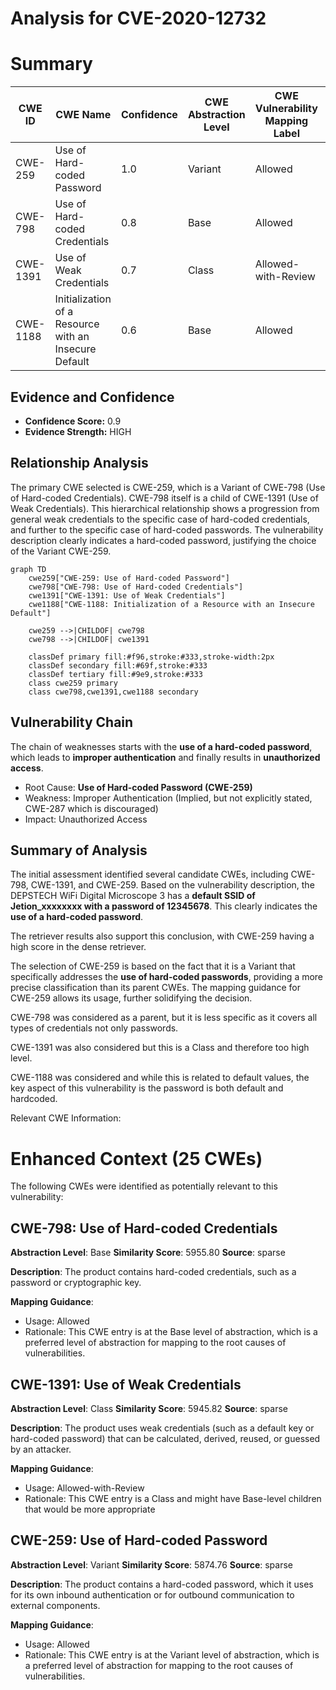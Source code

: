 # Analysis for CVE-2020-12732

# Summary
| CWE ID | CWE Name | Confidence | CWE Abstraction Level | CWE Vulnerability Mapping Label | CWE-Vulnerability Mapping Notes |
|---|---|---|---|---|---|
| CWE-259 | Use of Hard-coded Password | 1.0 | Variant | Allowed | Primary CWE |
| CWE-798 | Use of Hard-coded Credentials | 0.8 | Base | Allowed | Secondary Candidate |
| CWE-1391 | Use of Weak Credentials | 0.7 | Class | Allowed-with-Review | Secondary Candidate |
| CWE-1188 | Initialization of a Resource with an Insecure Default | 0.6 | Base | Allowed | Secondary Candidate |

## Evidence and Confidence

*   **Confidence Score:** 0.9
*   **Evidence Strength:** HIGH

## Relationship Analysis
The primary CWE selected is CWE-259, which is a Variant of CWE-798 (Use of Hard-coded Credentials). CWE-798 itself is a child of CWE-1391 (Use of Weak Credentials). This hierarchical relationship shows a progression from general weak credentials to the specific case of hard-coded credentials, and further to the specific case of hard-coded passwords. The vulnerability description clearly indicates a hard-coded password, justifying the choice of the Variant CWE-259.

```mermaid
graph TD
    cwe259["CWE-259: Use of Hard-coded Password"]
    cwe798["CWE-798: Use of Hard-coded Credentials"]
    cwe1391["CWE-1391: Use of Weak Credentials"]
    cwe1188["CWE-1188: Initialization of a Resource with an Insecure Default"]

    cwe259 -->|CHILDOF| cwe798
    cwe798 -->|CHILDOF| cwe1391
    
    classDef primary fill:#f96,stroke:#333,stroke-width:2px
    classDef secondary fill:#69f,stroke:#333
    classDef tertiary fill:#9e9,stroke:#333
    class cwe259 primary
    class cwe798,cwe1391,cwe1188 secondary
```

## Vulnerability Chain
The chain of weaknesses starts with the **use of a hard-coded password**, which leads to **improper authentication** and finally results in **unauthorized access**.
  - Root Cause: **Use of Hard-coded Password (CWE-259)**
  - Weakness: Improper Authentication (Implied, but not explicitly stated, CWE-287 which is discouraged)
  - Impact: Unauthorized Access

## Summary of Analysis
The initial assessment identified several candidate CWEs, including CWE-798, CWE-1391, and CWE-259. Based on the vulnerability description, the DEPSTECH WiFi Digital Microscope 3 has a **default SSID of Jetion_xxxxxxxx with a password of 12345678**. This clearly indicates the **use of a hard-coded password**.

The retriever results also support this conclusion, with CWE-259 having a high score in the dense retriever.

The selection of CWE-259 is based on the fact that it is a Variant that specifically addresses the **use of hard-coded passwords**, providing a more precise classification than its parent CWEs. The mapping guidance for CWE-259 allows its usage, further solidifying the decision.

CWE-798 was considered as a parent, but it is less specific as it covers all types of credentials not only passwords.

CWE-1391 was also considered but this is a Class and therefore too high level.

CWE-1188 was considered and while this is related to default values, the key aspect of this vulnerability is the password is both default and hardcoded.

Relevant CWE Information:

# Enhanced Context (25 CWEs)
The following CWEs were identified as potentially relevant to this vulnerability:

## CWE-798: Use of Hard-coded Credentials
**Abstraction Level**: Base
**Similarity Score**: 5955.80
**Source**: sparse

**Description**:
The product contains hard-coded credentials, such as a password or cryptographic key.

**Mapping Guidance**:
- Usage: Allowed
- Rationale: This CWE entry is at the Base level of abstraction, which is a preferred level of abstraction for mapping to the root causes of vulnerabilities.

## CWE-1391: Use of Weak Credentials
**Abstraction Level**: Class
**Similarity Score**: 5945.82
**Source**: sparse

**Description**:
The product uses weak credentials (such as a default key or hard-coded password) that can be calculated, derived, reused, or guessed by an attacker.

**Mapping Guidance**:
- Usage: Allowed-with-Review
- Rationale: This CWE entry is a Class and might have Base-level children that would be more appropriate

## CWE-259: Use of Hard-coded Password
**Abstraction Level**: Variant
**Similarity Score**: 5874.76
**Source**: sparse

**Description**:
The product contains a hard-coded password, which it uses for its own inbound authentication or for outbound communication to external components.

**Mapping Guidance**:
- Usage: Allowed
- Rationale: This CWE entry is at the Variant level of abstraction, which is a preferred level of abstraction for mapping to the root causes of vulnerabilities.